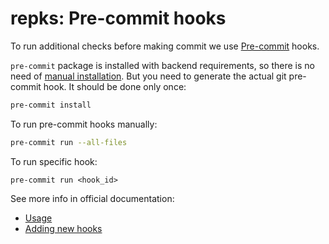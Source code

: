 # repks: Pre-commit hooks #

To run additional checks before making commit we use [Pre-commit](https://pre-commit.com/) hooks.

`pre-commit` package is installed with backend requirements, so there is no need of [manual installation](https://pre-commit.com/#install).
But you need to generate the actual git pre-commit hook. It should be done only once:

```bash
pre-commit install
```

To run pre-commit hooks manually:

```bash
pre-commit run --all-files
```

To run specific hook:

```
pre-commit run <hook_id>
```

See more info in official documentation:

* [Usage](https://pre-commit.com/#usage)
* [Adding new hooks](https://pre-commit.com/#plugins)
